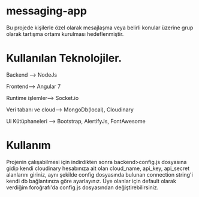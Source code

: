 # messaging-app

Bu projede kişilerle özel olarak mesajlaşma veya belirli konular üzerine grup olarak tartışma ortamı kurulması hedeflenmiştir.

# Kullanılan Teknolojiler.
Backend --> NodeJs

Frontend--> Angular 7

Runtime işlemler--> Socket.io

Veri tabanı ve cloud--> MongoDb(local), Cloudinary

Ui Kütüphaneleri --> Bootstrap, AlertifyJs, FontAwesome

# Kullanım
Projenin çalışabilmesi için indirdikten sonra backend>config.js dosyasına gidip kendi cloudinary hesabınıza ait olan cloud_name, api_key, api_secret alanlarını giriniz, aynı şekilde config dosyasında bulunan connection string'i kendi db bağlantınıza göre ayarlayınız. Üye olanlar için default olarak verdiğim foroğrafı'da config.js dosyasından değiştirebilirsiniz. 
